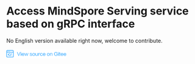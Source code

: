 # Access MindSpore Serving service based on gRPC interface

No English version available right now, welcome to contribute.

<a href="https://gitee.com/mindspore/docs/blob/master/tutorials/inference/source_en/serving_grpc.md" target="_blank"><img src="_static/logo_source.png"></a>
